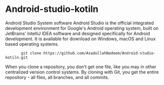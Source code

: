 # Android-studio-kotiln
Android Studio System software Android Studio is the official integrated development environment for Google's Android operating system, built on JetBrains' IntelliJ IDEA software and designed specifically for Android development. It is available for download on Windows, macOS and Linux based operating systems.

           git clone https://github.com/AsadullahNadeem/Android-studio-kotiln.git
           
When you clone a repository, you don't get one file, like you may in other centralized version control systems. By cloning with Git, you get the entire repository - all files, all branches, and all commits.
